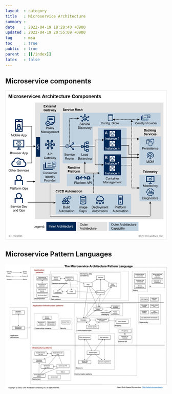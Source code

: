 ```yaml
---
layout  : category
title   : Microservice Architecture
summary : 
date    : 2022-04-19 18:28:40 +0900
updated : 2022-04-19 20:55:09 +0900
tag     : msa
toc     : true
public  : true
parent  : [[/index]]
latex   : false
---
```


## Microservice components

![](/resource/wiki/msa-components/components.png)

## Microservice Pattern Languages

![](/resource/wiki/msa-components/MicroservicePatternLanguage.jpg)